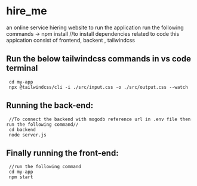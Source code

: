 # hire_me
an online service hiering website
to run the application run the following commands
  -> npm install   //to install dependencies related to code
this appication consist of frontend, backent , tailwindcss

## Run the below tailwindcss commands in vs code terminal
     cd my-app
     npx @tailwindcss/cli -i ./src/input.css -o ./src/output.css --watch
   
## Running the back-end:
     //To connect the backend with mogodb reference url in .env file then run the following command//
     cd backend
     node server.js
## Finally running the front-end:
     //run the following command
     cd my-app
     npm start
